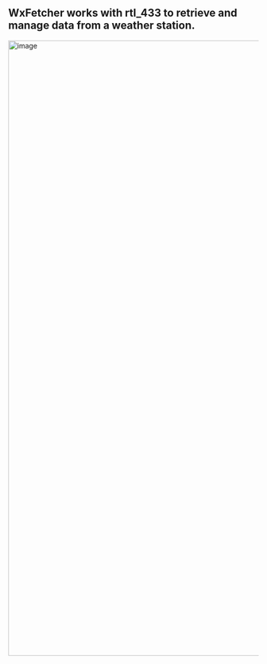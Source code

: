 ## WxFetcher works with rtl_433 to retrieve and manage data from a weather station.

<img width="1948" height="1238" alt="image" src="https://github.com/user-attachments/assets/cc5980c5-1437-4651-9630-d63ff3095bc1" />
